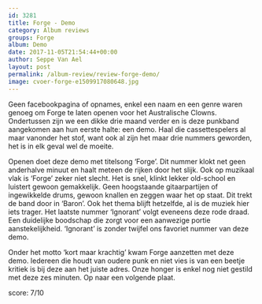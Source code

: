```yaml
---
id: 3281
title: Forge - Demo
category: Album reviews
groups: Forge
album: Demo
date: 2017-11-05T21:54:44+00:00
author: Seppe Van Ael
layout: post
permalink: /album-review/review-forge-demo/
image: cvoer-forge-e1509917080648.jpg
---
```

Geen facebookpagina of opnames, enkel een naam en een genre waren genoeg om Forge te laten openen voor het Australische Clowns. Ondertussen zijn we een dikke drie maand verder en is deze punkband aangekomen aan hun eerste halte: een demo. Haal die cassettespelers al maar vanonder het stof, want ook al zijn het maar drie nummers geworden, het is in elk geval wel de moeite.

Openen doet deze demo met titelsong ‘Forge’. Dit nummer klokt net geen anderhalve minuut en haalt meteen de rijken door het slijk. Ook op muzikaal vlak is ‘Forge’ zeker niet slecht. Het is snel, klinkt lekker old-school en luistert gewoon gemakkelijk. Geen hoogstaande gitaarpartijen of ingewikkelde drums, gewoon knallen en zeggen waar het op staat. Dit trekt de band door in ‘Baron’. Ook het thema blijft hetzelfde, al is de muziek hier iets trager. Het laatste nummer ‘Ignorant’ volgt eveneens deze rode draad. Een duidelijke boodschap die zorgt voor een aanwezige portie aanstekelijkheid. ‘Ignorant’ is zonder twijfel ons favoriet nummer van deze demo.

Onder het motto ‘kort maar krachtig’ kwam Forge aanzetten met deze demo. Iedereen die houdt van oudere punk en niet vies is van een beetje kritiek is bij deze aan het juiste adres. Onze honger is enkel nog niet gestild met deze zes minuten. Op naar een volgende plaat.

score: 7/10

&nbsp;
